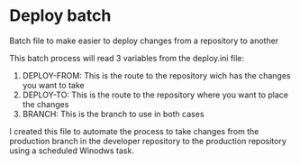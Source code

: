 # Deploy batch
Batch file to make easier to deploy changes from a repository to another

This batch process will read 3 variables from the deploy.ini file:
1. DEPLOY-FROM: This is the route to the repository wich has the changes you want to take
2. DEPLOY-TO: This is the route to the repository where you want to place the changes
3. BRANCH: This is the branch to use in both cases

I created this file to automate the process to take changes from the production branch in the developer repository to the production repository using a scheduled Winodws task.
